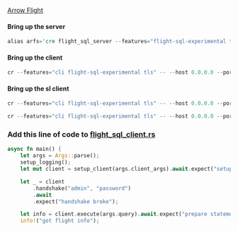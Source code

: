 

[Arrow Flight](https://github.com/apache/arrow-rs/tree/master/arrow-flight)

#### Bring up the server

```rust
alias arfs='cre flight_sql_server --features="flight-sql-experimental tls"'
```

#### Bring up the client

```rust
cr --features="cli flight-sql-experimental tls" -- --host 0.0.0.0 --port 50051 "select *"
```

#### Bring up the sl client

```rust
cr --features="cli flight-sql-experimental tls" -- --host 0.0.0.0 --port 3033 "select 1;"
```

```rust
cr --features="cli flight-sql-experimental tls" -- --host 0.0.0.0 --port 3033 "select 1;"
```


### Add this line of code to [flight_sql_client.rs](https://github.com/apache/arrow-rs/blob/master/arrow-flight/src/bin/flight_sql_client.rs)

```rust
async fn main() {
    let args = Args::parse();
    setup_logging();
    let mut client = setup_client(args.client_args).await.expect("setup client");

    let _ = client
        .handshake("admin", "password")
        .await
        .expect("handshake broke");

    let info = client.execute(args.query).await.expect("prepare statement");
    info!("got flight info");
```
